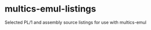 multics-emul-listings
=====================

Selected PL/1 and assembly source listings for use with multics-emul
